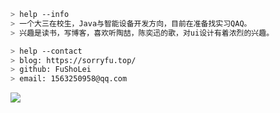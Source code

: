 ````bash
> help --info
> 一个大三在校生，Java与智能设备开发方向，目前在准备找实习QAQ。
> 兴趣是读书，写博客，喜欢听陶喆，陈奕迅的歌，对ui设计有着浓烈的兴趣。
````
````bash
> help --contact
> blog: https://sorryfu.top/
> github: FuShoLei
> email: 1563250958@qq.com
````


![](https://github-readme-stats.vercel.app/api?username=FuShaoLei&show_icons=true&hide=[%22issues%22])


